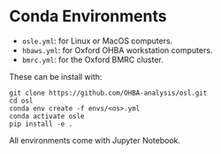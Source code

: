 # Conda Environments

- `osle.yml`: for Linux or MacOS computers.
- `hbaws.yml`: for Oxford OHBA workstation computers.
- `bmrc.yml`: for the Oxford BMRC cluster.

These can be install with:
```
git clone https://github.com/OHBA-analysis/osl.git
cd osl
conda env create -f envs/<os>.yml
conda activate osle
pip install -e .
```

All environments come with Jupyter Notebook.
